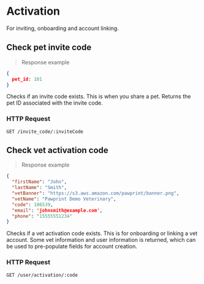# Activation
For inviting, onboarding and account linking.

## Check pet invite code

> Response example

```json
{
  pet_id: 101
}
```

Checks if an invite code exists. This is when you share a pet. Returns the pet ID associated with the invite code.

### HTTP Request
`GET /invite_code/:inviteCode`

## Check vet activation code

> Response example

```json
{
  "firstName": "John",
  "lastName": "Smith",
  "vetBanner": "https://s3.aws.amazon.com/pawprint/banner.png",
  "vetName": "Pawprint Demo Veterinary",
  "code": 106539,
  "email": 'johnsmith@example.com',
  "phone": '15555551234'
}
```

Checks if a vet activation code exists. This is for onboarding or linking a vet account. Some vet information
and user information is returned, which can be used to pre-populate fields for account creation.

### HTTP Request
`GET /user/activation/:code`
